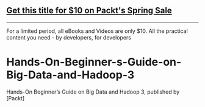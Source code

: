 ## [Get this title for $10 on Packt's Spring Sale](https://www.packt.com/V10239?utm_source=github&utm_medium=packt-github-repo&utm_campaign=spring_10_dollar_2022)
-----
For a limited period, all eBooks and Videos are only $10. All the practical content you need \- by developers, for developers

# Hands-On-Beginner-s-Guide-on-Big-Data-and-Hadoop-3
Hands-On Beginner’s Guide on Big Data and Hadoop 3, published by [Packt]
